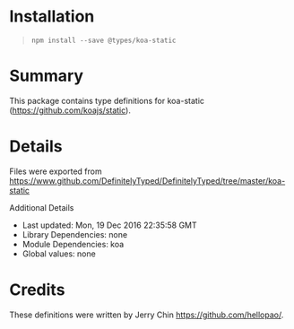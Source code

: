 # Installation
> `npm install --save @types/koa-static`

# Summary
This package contains type definitions for koa-static (https://github.com/koajs/static).

# Details
Files were exported from https://www.github.com/DefinitelyTyped/DefinitelyTyped/tree/master/koa-static

Additional Details
 * Last updated: Mon, 19 Dec 2016 22:35:58 GMT
 * Library Dependencies: none
 * Module Dependencies: koa
 * Global values: none

# Credits
These definitions were written by Jerry Chin <https://github.com/hellopao/>.
